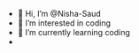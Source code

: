 - 👋 Hi, I’m @Nisha-Saud
- 👀 I’m interested in coding
- 🌱 I’m currently learning coding
- 

<!---
Nisha-Saud/Nisha-Saud is a ✨ special ✨ repository because its `README.md` (this file) appears on your GitHub profile.
You can click the Preview link to take a look at your changes.
--->
